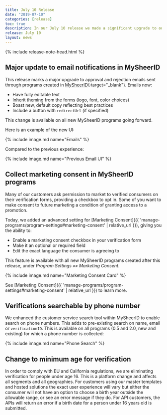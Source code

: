 ```yaml
---
title: July 10 Release
date: "2019-07-10"
categories: [release]
toc: true
description: In our July 10 release we made a significant upgrade to our email workflow and added Marketing Consent and more!
release: July 10
layout: news
---
```


{% include release-note-head.html %}

## Major update to email notifications in MySheerID

This release marks a major upgrade to approval and rejection emails sent through programs created in [MySheerID](https://my.sheerid.com){:target="_blank"}. Emails now:

* Have fully editable text
* Inherit theming from the forms (logo, font, color choices)
* Boast new, default copy reflecting best practices
* Include a button with `redirectUrl` (if specified)

This change is available on all new MySheerID programs going forward.

Here is an example of the new UI:

{% include image.md name="Emails" %}

Compared to the previous experience:

{% include image.md name="Previous Email UI" %}


## Collect marketing consent in MySheerID programs

Many of our customers ask permission to market to verified consumers on their verification forms,
providing a checkbox to opt in. Some of you want to make consent to future marketing a
condition of granting access to a promotion.

Today, we added an advanced setting for [Marketing Consent]({{ 'manage-programs/program-settings#marketing-consent' | relative_url }}), giving you the ability to:

* Enable a marketing consent checkbox in your verification form
* Make it an optional or required field
* Edit the exact language the consumer is agreeing to

This feature is available with all new MySheerID programs created after this release, under *Program Settings »» Marketing Consent*.

{% include image.md name="Marketing Consent Card" %}

See [Marketing Consent]({{ 'manage-programs/program-settings#marketing-consent' | relative_url }}) to learn more.

## Verifications searchable by phone number

We enhanced the customer service search tool within MySheerID to enable search on phone numbers. This adds to pre-existing search on name, email or `verificationID`.
This is available on all programs (0.5 and 2.0, new and existing) for which a phone number is collected:

{% include image.md name="Phone Search" %}

## Change to minimum age for verification

In order to comply with EU and California regulations, we are eliminating verification for people under age 16. This is a platform change and affects all segments and all geographies. For customers using our master templates and hosted solutions the exact user experience will vary but either the consumer will not have an option to choose a birth year outside the allowable range, or see an error message if they do. For API customers, the APIs will return an error if a birth date for a person under 16 years old is submitted.

